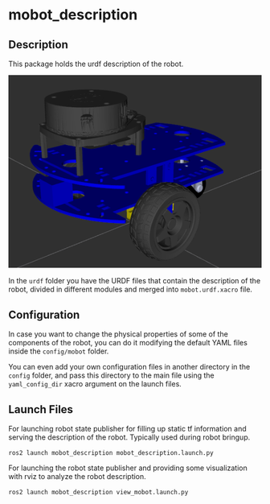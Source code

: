# mobot_description

## Description
This package holds the urdf description of the robot.

<img src="docs/robot_rviz.png">

In the `urdf` folder you have the URDF files that contain the description of the robot, divided in different modules and merged into `mobot.urdf.xacro` file.

## Configuration

In case you want to change the physical properties of some of the components of the robot, you can do it modifying the default YAML files inside the `config/mobot` folder.

You can even add your own configuration files in another directory in the `config` folder, and pass this directory to the main file using the `yaml_config_dir` xacro argument on the launch files.

## Launch Files

For launching robot state publisher for filling up static tf information and serving the description of the robot. Typically used during robot bringup.
```
ros2 launch mobot_description mobot_description.launch.py
```

For launching the robot state publisher and providing some visualization with rviz to analyze the robot description.
```
ros2 launch mobot_description view_mobot.launch.py
```
